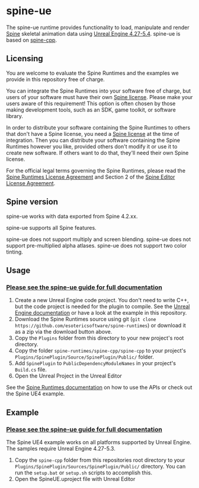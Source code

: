 # spine-ue

The spine-ue runtime provides functionality to load, manipulate and render [Spine](http://esotericsoftware.com) skeletal animation data using [Unreal Engine 4.27-5.4](https://www.unrealengine.com/). spine-ue is based on [spine-cpp](../spine-cpp).

## Licensing

You are welcome to evaluate the Spine Runtimes and the examples we provide in this repository free of charge.

You can integrate the Spine Runtimes into your software free of charge, but users of your software must have their own [Spine license](https://esotericsoftware.com/spine-purchase). Please make your users aware of this requirement! This option is often chosen by those making development tools, such as an SDK, game toolkit, or software library.

In order to distribute your software containing the Spine Runtimes to others that don't have a Spine license, you need a [Spine license](https://esotericsoftware.com/spine-purchase) at the time of integration. Then you can distribute your software containing the Spine Runtimes however you like, provided others don't modify it or use it to create new software. If others want to do that, they'll need their own Spine license.

For the official legal terms governing the Spine Runtimes, please read the [Spine Runtimes License Agreement](http://esotericsoftware.com/spine-runtimes-license) and Section 2 of the [Spine Editor License Agreement](http://esotericsoftware.com/spine-editor-license#s2).

## Spine version

spine-ue works with data exported from Spine 4.2.xx.

spine-ue supports all Spine features.

spine-ue does not support multiply and screen blending. spine-ue does not support pre-multiplied alpha atlases. spine-ue does not support two color tinting.

## Usage

### [Please see the spine-ue guide for full documentation](http://esotericsoftware.com/spine-ue)

1. Create a new Unreal Engine code project. You don't need to write C++, but the code project is needed for the plugin to compile. See the [Unreal Engine documentation](https://docs.unrealengine.com/latest/INT/) or have a look at the example in this repository.
2. Download the Spine Runtimes source using git (`git clone https://github.com/esotericsoftware/spine-runtimes`) or download it as a zip via the download button above.
3. Copy the `Plugins` folder from this directory to your new project's root directory.
4. Copy the folder `spine-runtimes/spine-cpp/spine-cpp` to your project's `Plugins/SpinePlugin/Source/SpinePlugin/Public/` folder.
5. Add `SpinePlugin` to `PublicDependencyModuleNames` in your project's `Build.cs` file.
6. Open the Unreal Project in the Unreal Editor

See the [Spine Runtimes documentation](http://esotericsoftware.com/spine-documentation#runtimes) on how to use the APIs or check out the Spine UE4 example.

## Example

### [Please see the spine-ue guide for full documentation](http://esotericsoftware.com/spine-ue)

The Spine UE4 example works on all platforms supported by Unreal Engine. The samples require Unreal Engine 4.27-5.3.

1. Copy the `spine-cpp` folder from this repositories root directory to your `Plugins/SpinePlugin/Sources/SpinePlugin/Public/` directory. You can run the `setup.bat` or `setup.sh` scripts to accomplish this.
2. Open the SpineUE.uproject file with Unreal Editor

